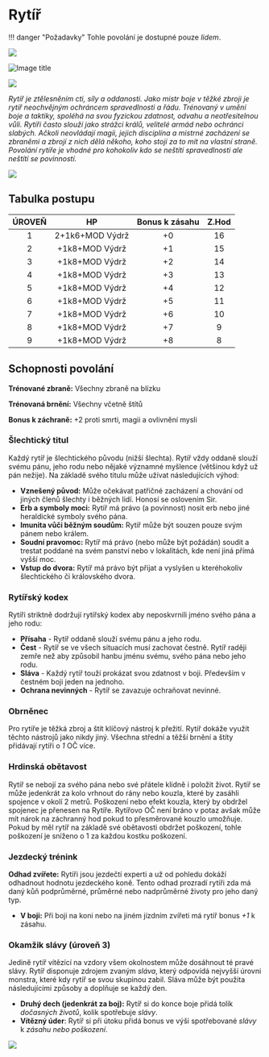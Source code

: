 # Rytíř

!!! danger "Požadavky"
    Tohle povolání je dostupné pouze *lidem*.

<img src="/assets/sep_line.png"/>

![Image title](/assets/OW/classes/Knight.png)

<img src="/assets/sep_line.png"/>

*Rytíř je ztělesněním cti, síly a oddanosti. Jako mistr boje v těžké zbroji je rytíř neochvějným ochráncem spravedlnosti a řádu. Trénovaný v umění boje a taktiky, spoléhá na svou fyzickou zdatnost, odvahu a neotřesitelnou vůli. Rytíři často slouží jako strážci králů, velitelé armád nebo ochránci slabých. Ačkoli neovládají magii, jejich disciplína a mistrné zacházení se zbraněmi a zbrojí z nich dělá někoho, koho stojí za to mít na vlastní straně. Povolání rytíře je vhodné pro kohokoliv kdo se neštítí spravedlnosti ale neštítí se povinností.*

<img src="/assets/sep_line.png"/>

## Tabulka postupu

| ÚROVEŇ |       HP        | Bonus k zásahu | Z.Hod |
| :----: | :-------------: | :------------: | :---: |
|   1    | 2+1k6+MOD Výdrž |       +0       |  16   |
|   2    | +1k8+MOD Výdrž  |       +1       |  15   |
|   3    | +1k8+MOD Výdrž  |       +2       |  14   |
|   4    | +1k8+MOD Výdrž  |       +3       |  13   |
|   5    | +1k8+MOD Výdrž  |       +4       |  12   |
|   6    | +1k8+MOD Výdrž  |       +5       |  11   |
|   7    | +1k8+MOD Výdrž  |       +6       |  10   |
|   8    | +1k8+MOD Výdrž  |       +7       |   9   |
|   9    | +1k8+MOD Výdrž  |       +8       |   8   |

## Schopnosti povolání

**Trénované zbraně:** Všechny zbraně na blízku

**Trénovaná brnění:** Všechny včetně štítů

**Bonus k záchraně:** +2 proti smrti, magii a ovlivnění mysli

### Šlechtický titul

Každý rytíř je šlechtického původu (nižší šlechta). Rytíř vždy oddaně slouží svému pánu, jeho rodu nebo nějaké významné myšlence (většinou když už pán nežije). Na základě svého titulu může užívat následujících výhod:

- **Vznešený původ:** Může očekávat patřičné zacházení a chování od jiných členů šlechty i běžných lidí. Honosí se oslovením Sir.
- **Erb a symboly moci:** Rytíř má právo (a povinnost) nosit erb nebo jiné heraldické symboly svého pána.
- **Imunita vůči běžným soudům:** Rytíř může být souzen pouze svým pánem nebo králem.
- **Soudní pravomoc:** Rytíř má právo (nebo může být požádán) soudit a trestat poddané na svém panství nebo v lokalitách, kde není jiná přímá vyšší moc. 
- **Vstup do dvora:** Rytíř má právo být přijat a vyslyšen u kteréhokoliv šlechtického či královského dvora.

### Rytířský kodex

Rytíři striktně dodržují rytířský kodex aby neposkvrnili jméno svého pána a jeho rodu:

- **Přísaha** - Rytíř oddaně slouží svému pánu a jeho rodu.
- **Čest** - Rytíř se ve všech situacích musí zachovat čestně. Rytíř raději zemře než aby způsobil hanbu jménu svému, svého pána nebo jeho rodu. 
- **Sláva** - Každý rytíř touží prokázat svou zdatnost v boji. Především v čestném boji jeden na jednoho.
- **Ochrana nevinných** - Rytíř se zavazuje ochraňovat nevinné.

### Obrněnec

Pro rytíře je těžká zbroj a štít klíčový nástroj k přežití. Rytíř dokáže využít těchto nástrojů jako nikdy jiný. Všechna střední a těžší brnění a štíty přidávají rytíři o *1* OČ více.

### Hrdinská obětavost

Rytíř se nebojí za svého pána nebo své přátele klidně i položit život. Rytíř se může jedenkrát za kolo vrhnout do rány nebo kouzla, které by zasáhli spojence v okolí 2 metrů. Poškození nebo efekt kouzla, který by obdržel spojenec je přenesen na Rytíře. Rytířovo OČ není bráno v potaz avšak může mít nárok na záchranný hod pokud to přesměrované kouzlo umožňuje. Pokud by měl rytíř na základě své obětavosti obdržet poškození, tohle poškození je sníženo o 1 za každou kostku poškození.

### Jezdecký trénink

**Odhad zvířete:** Rytíři jsou jezdečtí experti a už od pohledu dokáží odhadnout hodnotu jezdeckého koně. Tento odhad prozradí rytíři zda má daný kůň podprůměrné, průměrné nebo nadprůměrné životy pro jeho daný typ.

- **V boji:** Při boji na koni nebo na jiném jízdním zvířeti má rytíř bonus *+1* k zásahu.

### Okamžik slávy (úroveň 3)

Jedině rytíř vítězící na vzdory všem okolnostem může dosáhnout té pravé slávy. Rytíř disponuje zdrojem zvaným *sláva*, který odpovídá nejvyšší úrovni monstra, které kdy rytíř se svou skupinou zabil. Sláva může být použita následujícími způsoby a doplňuje se každý den.

- **Druhý dech (jedenkrát za boj):** Rytíř si do konce boje přidá tolik *dočasných životů*, kolik spotřebuje *slávy*.
- **Vítězný úder**: Rytíř si při útoku přidá bonus ve výši spotřebované *slávy* k *zásahu nebo poškození*.

<img src="/assets/sep_line.png"/>
